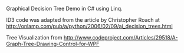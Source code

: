 Graphical Decision Tree Demo in C# using Linq.

ID3 code was adapted from the article by Christopher Roach at http://onlamp.com/pub/a/python/2006/02/09/ai_decision_trees.html

Tree Visualization from http://www.codeproject.com/Articles/29518/A-Graph-Tree-Drawing-Control-for-WPF